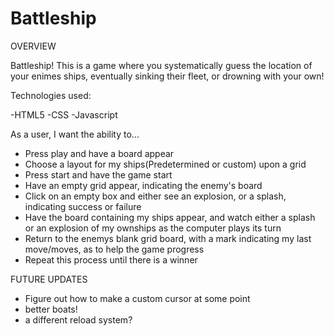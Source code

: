 # Battleship


OVERVIEW

Battleship! This is a game where you systematically guess the location of your enimes ships, eventually sinking their fleet, or drowning with your own! 

Technologies used:

-HTML5
-CSS
-Javascript


As a user, I want the ability to... 
- Press play and have a board appear
- Choose a layout for my ships(Predetermined or custom) upon a grid
- Press start and have the game start
- Have an empty grid appear, indicating the enemy's board
- Click on an empty box and either see an explosion, or a splash, indicating success or failure
- Have the board containing my ships appear, and watch either a splash or an explosion of my ownships as the computer plays its turn
- Return to the enemys blank grid board, with a mark indicating my last move/moves, as to help the game progress
- Repeat this process until there is a winner


FUTURE UPDATES

- Figure out how to make a custom cursor at some point
- better boats!
- a different reload system?
